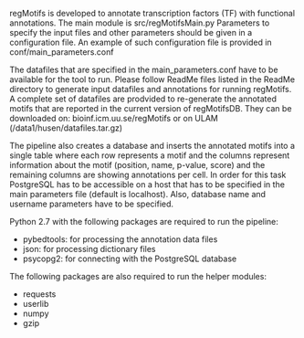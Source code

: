 regMotifs is developed to annotate transcription factors (TF) with functional annotations. The main module is src/regMotifsMain.py
Parameters to specify the input files and other parameters should be given in a configuration file. An example of such configuration file is provided in conf/main_parameters.conf

The datafiles that are specified in the main_parameters.conf have to be available for the tool to run. Please follow ReadMe files listed in the ReadMe directory to generate input datafiles and annotations for running regMotifs.
A complete set of datafiles are prodvided to re-generate the annotated motifs that are reported in the current version of regMotifsDB. They can be downloaded on: bioinf.icm.uu.se/regMotifs or on ULAM (/data1/husen/datafiles.tar.gz)

The pipeline also creates a database and inserts the annotated motifs into a single table where each row represents a motif and the columns represent information about the motif (position, name, p-value, score) and the remaining columns are showing annotations per cell. In order for this task PostgreSQL has to be accessible on a host that has to be specified in the main parameters file (default is localhost). Also, database name and username parameters have to be specified. 

Python 2.7 with the following packages are required to run the pipeline:
- pybedtools: for processing the annotation data files
- json: for processing dictionary files
- psycopg2: for connecting with the PostgreSQL database

The following packages are also required to run the helper modules:
- requests
- userlib
- numpy
- gzip
 